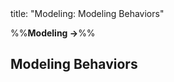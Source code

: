 <frontmatter>
title: "Modeling: Modeling Behaviors"
</frontmatter>

<link rel="stylesheet" href="{{baseUrl}}/css/textbook.css">

<div class="website-content">

%%**Modeling →**%%

## Modeling Behaviors

<div id="main">

<include src="activityDiagrams/embed.md" />
<include src="sequenceDiagramsBasic/embed.md" />
<!-- <include src="sequenceDiagramsIntermediate/embed.md" /> -->
<!-- <include src="sequenceDiagramsAdvanced/embed.md" /> -->
<include src="useCaseDiagrams/embed.md" />
<include src="timingDiagrams/embed.md" />
<include src="interactionOverviewDiagrams/embed.md" />
<include src="communicationDiagrams/embed.md" />
<include src="stateMachineDiagrams/embed.md" />

</div>

</div>
